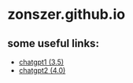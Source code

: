# zonszer.github.io

## some useful links:
- [chatgpt1 (3.5)](https://www.jiahanzhang.buzz/)
- [chatgpt2 (4.0)](https://wwww.jiahan.me/)
